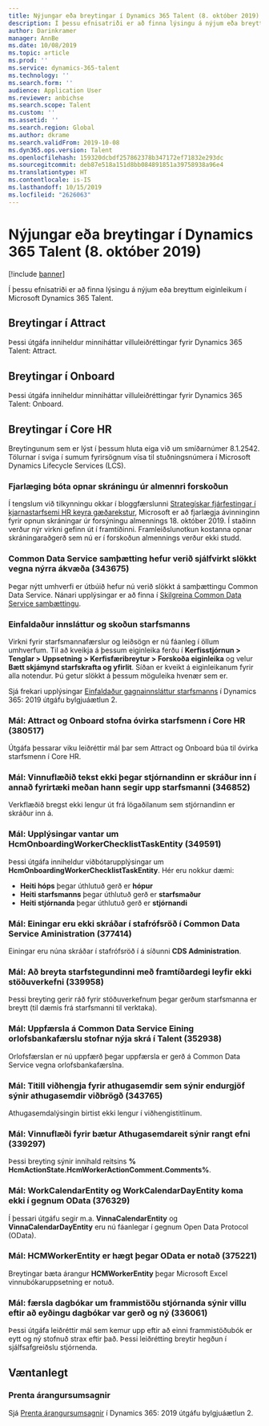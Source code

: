 ```yaml
---
title: Nýjungar eða breytingar í Dynamics 365 Talent (8. október 2019)
description: Í þessu efnisatriði er að finna lýsingu á nýjum eða breyttum eiginleikum í Microsoft Dynamics 365 Talent.
author: Darinkramer
manager: AnnBe
ms.date: 10/08/2019
ms.topic: article
ms.prod: ''
ms.service: dynamics-365-talent
ms.technology: ''
ms.search.form: ''
audience: Application User
ms.reviewer: anbichse
ms.search.scope: Talent
ms.custom: ''
ms.assetid: ''
ms.search.region: Global
ms.author: dkrame
ms.search.validFrom: 2019-10-08
ms.dyn365.ops.version: Talent
ms.openlocfilehash: 159320dcbdf257862378b347172ef71832e293dc
ms.sourcegitcommit: deb87e518a151d8bb084891851a39758938a96e4
ms.translationtype: HT
ms.contentlocale: is-IS
ms.lasthandoff: 10/15/2019
ms.locfileid: "2626063"
---
```

# <a name="whats-new-or-changed-in-dynamics-365-talent-october-8-2019"></a>Nýjungar eða breytingar í Dynamics 365 Talent (8. október 2019)

[!include [banner](includes/banner.md)]

Í þessu efnisatriði er að finna lýsingu á nýjum eða breyttum eiginleikum í Microsoft Dynamics 365 Talent.

## <a name="changes-in-attract"></a>Breytingar í Attract

Þessi útgáfa inniheldur minniháttar villuleiðréttingar fyrir Dynamics 365 Talent: Attract.

## <a name="changes-in-onboard"></a>Breytingar í Onboard

Þessi útgáfa inniheldur minniháttar villuleiðréttingar fyrir Dynamics 365 Talent: Onboard.

## <a name="changes-in-core-hr"></a>Breytingar í Core HR

Breytingunum sem er lýst í þessum hluta eiga við um smíðarnúmer 8.1.2542. Tölurnar í sviga í sumum fyrirsögnum vísa til stuðningsnúmera í Microsoft Dynamics Lifecycle Services (LCS).

### <a name="removal-of-benefits-open-enrollment-from-public-preview"></a>Fjarlæging bóta opnar skráningu úr almennri forskoðun

Í tengslum við tilkynningu okkar í bloggfærslunni [Strategískar fjárfestingar í kjarnastarfsemi HR keyra gæðarekstur](https://cloudblogs.microsoft.com/dynamics365/bdm/2019/10/02/strategic-investments-in-core-hr-drive-operational-excellence/), Microsoft er að fjarlægja ávinninginn fyrir opnun skráningar úr forsýningu almennings 18. október 2019. Í staðinn verður nýr virkni gefinn út í framtíðinni. Framleiðslunotkun kostanna opnar skráningaraðgerð sem nú er í forskoðun almennings verður ekki studd. 

### <a name="common-data-service-integration-is-now-turned-off-by-default-on-new-provisions-343675"></a>Common Data Service samþætting hefur verið sjálfvirkt slökkt vegna nýrra ákvæða (343675)
 
Þegar nýtt umhverfi er útbúið hefur nú verið slökkt á samþættingu Common Data Service. Nánari upplýsingar er að finna í [Skilgreina Common Data Service samþættingu](hr-common-data-service-integration.md).

### <a name="streamlined-employee-entry-and-navigation"></a>Einfaldaður innsláttur og skoðun starfsmanns

Virkni fyrir starfsmannafærslur og leiðsögn er nú fáanleg í öllum umhverfum. Til að kveikja á þessum eiginleika ferðu í **Kerfisstjórnun \> Tenglar \> Uppsetning \> Kerfisfæribreytur \> Forskoða eiginleika** og velur **Bætt skjámynd starfskrafta og yfirlit**. Síðan er kveikt á eiginleikanum fyrir alla notendur. Þú getur slökkt á þessum möguleika hvenær sem er.

Sjá frekari upplýsingar [Einfaldaður gagnainnsláttur starfsmanns](https://docs.microsoft.com/dynamics365-release-plan/2019wave2/dynamics365-talent/streamlined-employee-data-entry) í Dynamics 365: 2019 útgáfu bylgjuáætlun 2.

### <a name="issue-attract-and-onboard-create-inactive-workers-in-core-hr-380517"></a>Mál: Attract og Onboard stofna óvirka starfsmenn í Core HR (380517)

Útgáfa þessarar viku leiðréttir mál þar sem Attract og Onboard búa til óvirka starfsmenn í Core HR.

### <a name="issue-the-workflow-fails-when-the-manager-is-signed-in-to-another-company-while-terminating-an-employee-346852"></a>Mál: Vinnuflæðið tekst ekki þegar stjórnandinn er skráður inn í annað fyrirtæki meðan hann segir upp starfsmanni (346852)

Verkflæðið bregst ekki lengur út frá lögaðilanum sem stjórnandinn er skráður inn á.

### <a name="issue-missing-information-on-hcmonboardingworkerchecklisttaskentity-349591"></a>Mál: Upplýsingar vantar um HcmOnboardingWorkerChecklistTaskEntity (349591)

Þessi útgáfa inniheldur viðbótarupplýsingar um **HcmOnboardingWorkerChecklistTaskEntity**. Hér eru nokkur dæmi:

- **Heiti hóps** þegar úthlutuð gerð er **hópur**
- **Heiti starfsmanns** þegar úthlutuð gerð er **starfsmaður**
- **Heiti stjórnanda** þegar úthlutuð gerð er **stjórnandi**

### <a name="issue-entities-arent-listed-in-alphabetical-order-in-common-data-service-administration-377414"></a>Mál: Einingar eru ekki skráðar í stafrófsröð í Common Data Service Aministration (377414)

Einingar eru núna skráðar í stafrófsröð í á síðunni **CDS Administration**.

### <a name="issue-changing-the-employment-type-with-a-future-date-doesnt-allow-a-position-assignment-339958"></a>Mál: Að breyta starfstegundinni með framtíðardegi leyfir ekki stöðuverkefni (339958)

Þessi breyting gerir ráð fyrir stöðuverkefnum þegar gerðum starfsmanna er breytt (til dæmis frá starfsmanni til verktaka).

### <a name="issue-updating-the-common-data-service-leave-bank-transaction-entity-creates-a-new-record-in-talent-352938"></a>Mál: Uppfærsla á Common Data Service Eining orlofsbankafærslu stofnar nýja skrá í Talent (352938)

Orlofsfærslan er nú uppfærð þegar uppfærsla er gerð á Common Data Service vegna orlofsbankafærslna.

### <a name="issue-the-title-of-attachments-for-feedback-items-shows-the-feedback-description-343765"></a>Mál: Titill viðhengja fyrir athugasemdir sem sýnir endurgjöf sýnir athugasemdir viðbrögð (343765)

Athugasemdalýsingin birtist ekki lengur í viðhengistitlinum.

### <a name="issue-compensation-workflow-comments-field-shows-incorrect-content-339297"></a>Mál: Vinnuflæði fyrir bætur Athugasemdareit sýnir rangt efni (339297)

Þessi breyting sýnir innihald reitsins **% HcmActionState.HcmWorkerActionComment.Comments%**.

### <a name="issue-workcalendarentity-and-workcalendardayentity-arent-exposed-through-odata-376329"></a>Mál: WorkCalendarEntity og WorkCalendarDayEntity koma ekki í gegnum OData (376329)

Í þessari útgáfu segir m.a. **VinnaCalendarEntity** og **VinnaCalendarDayEntity** eru nú fáanlegar í gegnum Open Data Protocol (OData).

### <a name="issue-hcmworkerentity-is-slow-when-odata-is-used-375221"></a>Mál: HCMWorkerEntity er hægt þegar OData er notað (375221)

Breytingar bæta árangur **HCMWorkerEntity** þegar Microsoft Excel vinnubókaruppsetning er notuð.

### <a name="issue-manager-performance-journal-entry-shows-an-error-after-deleting-a-performance-journal-and-creating-a-new-one-336061"></a>Mál: færsla dagbókar um frammistöðu stjórnanda sýnir villu eftir að eyðingu dagbókar var gerð og ný (336061)

Þessi útgáfa leiðréttir mál sem kemur upp eftir að einni frammistöðubók er eytt og ný stofnuð strax eftir það. Þessi leiðrétting breytir hegðun í sjálfsafgreiðslu stjórnenda.

## <a name="coming-soon"></a>Væntanlegt

### <a name="print-performance-reviews"></a>Prenta árangursumsagnir

Sjá [Prenta árangursumsagnir](https://docs.microsoft.com/dynamics365-release-plan/2019wave2/dynamics365-talent/print-performance-reviews) í Dynamics 365: 2019 útgáfu bylgjuáætlun 2.
